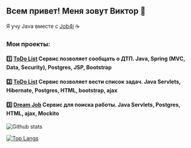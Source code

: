 ## Всем привет! Меня зовут Виктор 👋
Я учу Java вместе с [Job4j](https://job4j.ru/) :coffee:

### Мои проекты:
#### :one: [ToDo List](https://github.com/xocer/job4j_car_accident) Сервис позволяет сообщать о ДТП. Java, Spring (MVC, Data, Security), Postgres, JSP, Bootstrap

#### :two: [ToDo List](https://github.com/xocer/job4j_todo) Сервис позволяет вести список задач. Java Servlets, Hibernate, Postgres, HTML, bootstrap, ajax

#### :three: [Dream Job](https://github.com/xocer/job4j_dreamjob) Сервис для поиска работы. Java Servlets, Postgres, HTML, ajax, Mockito

![Github stats](https://github-readme-stats.vercel.app/api?username=xocer&hide=stars,prs,issues,contribs)

[![Top Langs](https://github-readme-stats.vercel.app/api/top-langs/?username=xocer&layout=compact)](https://github.com/xocer/github-readme-stats)
<!--
**xocer/xocer** is a ✨ _special_ ✨ repository because its `README.md` (this file) appears on your GitHub profile.

Here are some ideas to get you started:

- 🔭 I’m currently working on ...
- 🌱 I’m currently learning ...
- 👯 I’m looking to collaborate on ...
- 🤔 I’m looking for help with ...
- 💬 Ask me about ...
- 📫 How to reach me: ...
- 😄 Pronouns: ...
- ⚡ Fun fact: ...
-->
